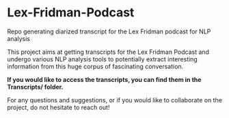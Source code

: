 # Lex-Fridman-Podcast
Repo generating diarized transcript for the Lex Fridman podcast for NLP analysis

This project aims at getting transcripts for the Lex Fridman Podcast and undergo various NLP analysis tools to potentially extract interesting information from this huge corpus of fascinating conversation.

<p><b>If you would like to access the transcripts, you can find them in the Transcripts/ folder.</b></p>
  
For any questions and suggestions, or if you would like to collaborate on the project, do not hesitate to reach out!
